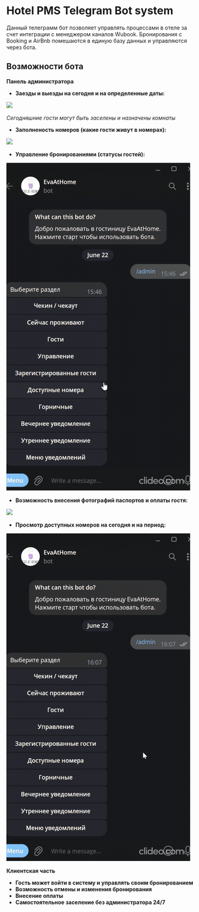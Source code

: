 
# Hotel PMS Telegram Bot system

Данный телеграмм бот позволяет управлять процессами в отеле за счет интеграции с менеджером каналов Wubook. Бронирования с Booking и AirBnb помешаются в единую базу данных и управляются через бота.

## Возможности бота

**Панель администратора**

* **Заезды и выезды на сегодня и на определенные даты:**

![](https://github.com/Aimurat1/Hotel_PMS_Telegram_Bot/blob/main/demo/gifs/checkin_checkout.gif)

*Сегодняшние гости могут быть заселены и назначены комнаты*

* **Заполненость номеров (какие гости живут в номерах):**

![](https://github.com/Aimurat1/Hotel_PMS_Telegram_Bot/blob/main/demo/gifs/room_occupation.gif)

* **Управление бронированиями (статусы гостей):**

![](https://github.com/Aimurat1/Hotel_PMS_Telegram_Bot/blob/main/demo/gifs/guest_manage.gif)

* **Возможность внесения фотографий паспортов и оплаты гостя:**

![](https://github.com/Aimurat1/Hotel_PMS_Telegram_Bot/blob/main/demo/gifs/checkin_guests.gif)

* **Просмотр доступных номеров на сегодня и на период:**

![](https://github.com/Aimurat1/Hotel_PMS_Telegram_Bot/blob/main/demo/gifs/available_rooms.gif)



**Клиентская часть**

* **Гость может войти в систему и управлять своим бронированием**
* **Возможность отмены и изменения бронирования**
* **Внесение оплаты**
* **Самостоятельное заселение без администратора 24/7**  
